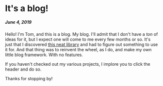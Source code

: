 # It's a blog!
##### June 4, 2019

Hello! I'm Tom, and this is a blog. My blog. I'll admit that I don't have a *ton* of ideas for it, but I expect one will come to me every few months or so. It's just that I discovered [this neat library](https://github.com/showdownjs/showdown) and had to figure out something to use it for. And that thing was to reinvent the wheel, as I do, and make my own little blog framework. With no features.

If you haven't checked out my various projects, I implore you to click the header and do so.

Thanks for stopping by!